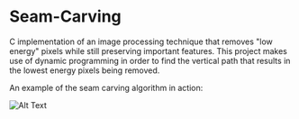 # Seam-Carving
C implementation of an image processing technique that removes "low energy" pixels while still preserving important features. This project makes use of dynamic programming in order to find the vertical path that results in the lowest energy pixels being removed. 

An example of the seam carving algorithm in action:

![Alt Text](https://media.giphy.com/media/5QjK3u1iwzekPRxWtM/giphy.gif)
